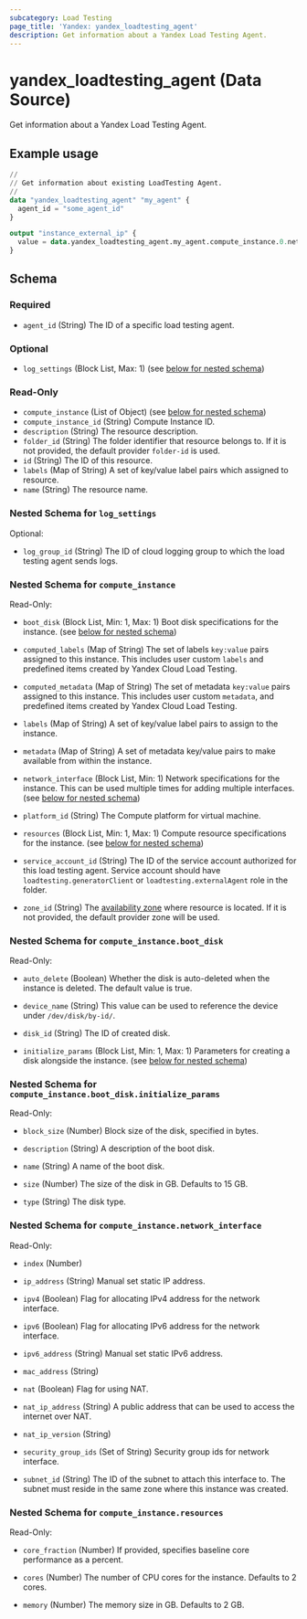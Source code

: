 ```yaml
---
subcategory: Load Testing
page_title: 'Yandex: yandex_loadtesting_agent'
description: Get information about a Yandex Load Testing Agent.
---
```


# yandex_loadtesting_agent (Data Source)

Get information about a Yandex Load Testing Agent.

## Example usage

```terraform
//
// Get information about existing LoadTesting Agent.
//
data "yandex_loadtesting_agent" "my_agent" {
  agent_id = "some_agent_id"
}

output "instance_external_ip" {
  value = data.yandex_loadtesting_agent.my_agent.compute_instance.0.network_interface.0.nat_ip_address
}
```

<!-- schema generated by tfplugindocs -->
## Schema

### Required

- `agent_id` (String) The ID of a specific load testing agent.

### Optional

- `log_settings` (Block List, Max: 1) (see [below for nested schema](#nestedblock--log_settings))

### Read-Only

- `compute_instance` (List of Object) (see [below for nested schema](#nestedatt--compute_instance))
- `compute_instance_id` (String) Compute Instance ID.
- `description` (String) The resource description.
- `folder_id` (String) The folder identifier that resource belongs to. If it is not provided, the default provider `folder-id` is used.
- `id` (String) The ID of this resource.
- `labels` (Map of String) A set of key/value label pairs which assigned to resource.
- `name` (String) The resource name.

<a id="nestedblock--log_settings"></a>
### Nested Schema for `log_settings`

Optional:

- `log_group_id` (String) The ID of cloud logging group to which the load testing agent sends logs.



<a id="nestedatt--compute_instance"></a>
### Nested Schema for `compute_instance`

Read-Only:

- `boot_disk` (Block List, Min: 1, Max: 1) Boot disk specifications for the instance. (see [below for nested schema](#nestedobjatt--compute_instance--boot_disk))

- `computed_labels` (Map of String) The set of labels `key:value` pairs assigned to this instance. This includes user custom `labels` and predefined items created by Yandex Cloud Load Testing.

- `computed_metadata` (Map of String) The set of metadata `key:value` pairs assigned to this instance. This includes user custom `metadata`, and predefined items created by Yandex Cloud Load Testing.

- `labels` (Map of String) A set of key/value label pairs to assign to the instance.

- `metadata` (Map of String) A set of metadata key/value pairs to make available from within the instance.

- `network_interface` (Block List, Min: 1) Network specifications for the instance. This can be used multiple times for adding multiple interfaces. (see [below for nested schema](#nestedobjatt--compute_instance--network_interface))

- `platform_id` (String) The Compute platform for virtual machine.

- `resources` (Block List, Min: 1, Max: 1) Compute resource specifications for the instance. (see [below for nested schema](#nestedobjatt--compute_instance--resources))

- `service_account_id` (String) The ID of the service account authorized for this load testing agent. Service account should have `loadtesting.generatorClient` or `loadtesting.externalAgent` role in the folder.

- `zone_id` (String) The [availability zone](https://yandex.cloud/docs/overview/concepts/geo-scope) where resource is located. If it is not provided, the default provider zone will be used.


<a id="nestedobjatt--compute_instance--boot_disk"></a>
### Nested Schema for `compute_instance.boot_disk`

Read-Only:

- `auto_delete` (Boolean) Whether the disk is auto-deleted when the instance is deleted. The default value is true.

- `device_name` (String) This value can be used to reference the device under `/dev/disk/by-id/`.

- `disk_id` (String) The ID of created disk.

- `initialize_params` (Block List, Min: 1, Max: 1) Parameters for creating a disk alongside the instance. (see [below for nested schema](#nestedobjatt--compute_instance--boot_disk--initialize_params))


<a id="nestedobjatt--compute_instance--boot_disk--initialize_params"></a>
### Nested Schema for `compute_instance.boot_disk.initialize_params`

Read-Only:

- `block_size` (Number) Block size of the disk, specified in bytes.

- `description` (String) A description of the boot disk.

- `name` (String) A name of the boot disk.

- `size` (Number) The size of the disk in GB. Defaults to 15 GB.

- `type` (String) The disk type.




<a id="nestedobjatt--compute_instance--network_interface"></a>
### Nested Schema for `compute_instance.network_interface`

Read-Only:

- `index` (Number)
- `ip_address` (String) Manual set static IP address.

- `ipv4` (Boolean) Flag for allocating IPv4 address for the network interface.

- `ipv6` (Boolean) Flag for allocating IPv6 address for the network interface.

- `ipv6_address` (String) Manual set static IPv6 address.

- `mac_address` (String)
- `nat` (Boolean) Flag for using NAT.

- `nat_ip_address` (String) A public address that can be used to access the internet over NAT.

- `nat_ip_version` (String)
- `security_group_ids` (Set of String) Security group ids for network interface.

- `subnet_id` (String) The ID of the subnet to attach this interface to. The subnet must reside in the same zone where this instance was created.



<a id="nestedobjatt--compute_instance--resources"></a>
### Nested Schema for `compute_instance.resources`

Read-Only:

- `core_fraction` (Number) If provided, specifies baseline core performance as a percent.

- `cores` (Number) The number of CPU cores for the instance. Defaults to 2 cores.

- `memory` (Number) The memory size in GB. Defaults to 2 GB.

